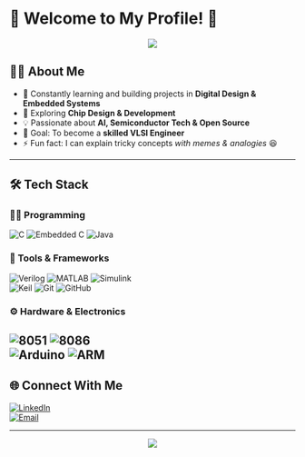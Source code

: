 # 🌟 Welcome to My Profile! 🌌  

<p align="center">
  <img src="https://capsule-render.vercel.app/api?type=waving&color=0:39FF14,100:00BFFF&height=80&section=header&text=⚡%20Exploring%20Tech%20and%20Learning%20Cool%20Stuffs%20🚀&fontSize=26&fontColor=fff"/>



## 👨‍💻 About Me  
- 🔭 Constantly learning and building projects in **Digital Design & Embedded Systems**  
- 🌱 Exploring **Chip Design & Development**  
- 💡 Passionate about **AI, Semiconductor Tech & Open Source**  
- 🎯 Goal: To become a **skilled VLSI Engineer**  
- ⚡ Fun fact: I can explain tricky concepts *with memes & analogies* 😆  

---

## 🛠️ Tech Stack  
### 👨‍💻 Programming  
![C](https://img.shields.io/badge/-C-00599C?style=for-the-badge&logo=c&logoColor=white)  ![Embedded C](https://img.shields.io/badge/-Embedded%20C-007ACC?style=for-the-badge&logo=c&logoColor=white)  ![Java](https://img.shields.io/badge/-Java-007396?style=for-the-badge&logo=java&logoColor=white)  

### 🔧 Tools & Frameworks  
![Verilog](https://img.shields.io/badge/-Verilog-FF7300?style=for-the-badge&logo=verilog&logoColor=white)  ![MATLAB](https://img.shields.io/badge/-MATLAB-0076A8?style=for-the-badge&logo=matlab&logoColor=white)  ![Simulink](https://img.shields.io/badge/-Simulink-0062AC?style=for-the-badge&logo=simulink&logoColor=white)  
![Keil](https://img.shields.io/badge/-Keil-0072C6?style=for-the-badge)  ![Git](https://img.shields.io/badge/-Git-F05032?style=for-the-badge&logo=git&logoColor=white)  ![GitHub](https://img.shields.io/badge/-GitHub-181717?style=for-the-badge&logo=github&logoColor=white)  

### ⚙️ Hardware & Electronics  
![8051](https://img.shields.io/badge/-8051%20MCU-333333?style=for-the-badge)  ![8086](https://img.shields.io/badge/-Intel%208086-blue?style=for-the-badge)  
![Arduino](https://img.shields.io/badge/-Arduino-00979D?style=for-the-badge&logo=arduino&logoColor=white)  ![ARM](https://img.shields.io/badge/-ARM-DD0031?style=for-the-badge&logo=arm&logoColor=white)  
---

## 🌐 Connect With Me  
[![LinkedIn](https://img.shields.io/badge/-LinkedIn-0077B5?style=for-the-badge&logo=linkedin&logoColor=white)](https://linkedin.com/in/sornasarathi-s)  
[![Email](https://img.shields.io/badge/-Email-c14438?style=for-the-badge&logo=gmail&logoColor=white)](mailto:sornasarathi14@gmail.com)  

---
<p align="center">
   <img src="https://capsule-render.vercel.app/api?type=waving&color=gradient&height=100&section=footer&text=Building%20Tomorrow%20Today%20🚀&fontSize=30&fontColor=ffffff"/>
</p> 
